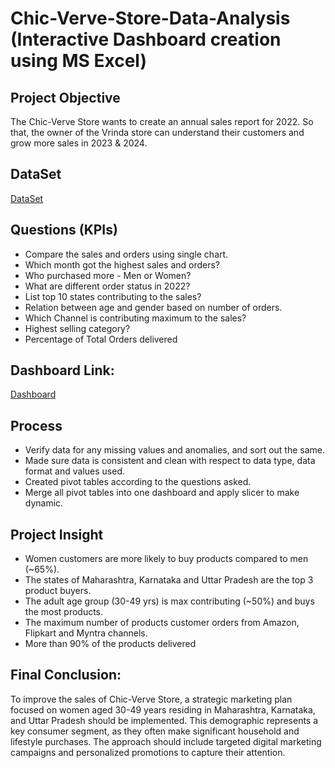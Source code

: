 # Chic-Verve-Store-Data-Analysis (Interactive Dashboard creation using MS Excel)
## Project Objective
The Chic-Verve Store wants to create an annual sales report for 2022. So that, the owner of the Vrinda store can understand their customers and grow more sales in 2023 & 2024.


## DataSet
<a href=https://github.com/Stuart-png/Data-Analysis-Dashboard-/blob/main/Excel%20project.xlsx> DataSet</a>

## Questions (KPIs)
- Compare the sales and orders using single chart.
- Which month got the highest sales and orders?
- Who purchased more - Men or Women?
- What are different order status in 2022?
- List top 10 states contributing to the sales?
- Relation between age and gender based on number of orders.
- Which Channel is contributing maximum to the sales?
- Highest selling category?
- Percentage of Total Orders delivered

## Dashboard Link: 
<a href= https://github.com/Stuart-png/Data-Analysis-Dashboar-/blob/main/Screenshot%202025-07-15%20163004.png>Dashboard</a>

## Process
- Verify data for any missing values and anomalies, and sort out the same.
- Made sure data is consistent and clean with respect to data type, data format and values used.
- Created pivot tables according to the questions asked.
- Merge all pivot tables into one dashboard and apply slicer to make dynamic.

## Project Insight
- Women customers are more likely to buy products compared to men (~65%).
- The states of Maharashtra, Karnataka and Uttar Pradesh are the top 3 product buyers.
- The adult age group (30-49 yrs) is max contributing (~50%) and buys the most products.
- The maximum number of products customer orders from Amazon, Flipkart and Myntra channels.
- More than 90% of the products delivered

## Final Conclusion:
To improve the sales of Chic-Verve Store, a strategic marketing plan focused on women aged 30-49 years residing in Maharashtra, Karnataka, and Uttar Pradesh should be implemented. This demographic represents a key consumer segment, as they often make significant household and lifestyle purchases. The approach should include targeted digital marketing campaigns and personalized promotions to capture their attention.


